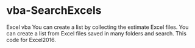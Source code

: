 # vba-SearchExcels
Excel vba   You can create a list by collecting the estimate Excel files. You can create a list from Excel files saved in many folders and  search.
This code for Excel2016.
